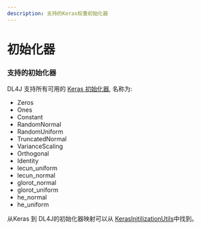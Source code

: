 ```yaml
---
description: 支持的Keras权重初始化器
---
```


# 初始化器

### 支持的初始化器

DL4J 支持所有可用的 [Keras 初始化器](https://keras.io/initializers), 名称为:

*  Zeros
*  Ones
*  Constant
*  RandomNormal
*  RandomUniform
*  TruncatedNormal
*  VarianceScaling
*  Orthogonal
*  Identity
*  lecun\_uniform
*  lecun\_normal
*  glorot\_normal
*  glorot\_uniform
*  he\_normal
*  he\_uniform

从Keras 到 DL4J的初始化器映射可以从 [KerasInitilizationUtils](https://github.com/deeplearning4j/deeplearning4j/blob/master/deeplearning4j/deeplearning4j-modelimport/src/main/java/org/deeplearning4j/nn/modelimport/keras/utils/KerasInitilizationUtils.java)中找到。


